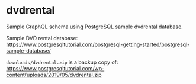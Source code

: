 # dvdrental
Sample GraphQL schema using PostgreSQL sample dvdrental database.

Sample DVD rental database: https://www.postgresqltutorial.com/postgresql-getting-started/postgresql-sample-database/

`downloads/dvdrental.zip` is a backup copy of: https://www.postgresqltutorial.com/wp-content/uploads/2019/05/dvdrental.zip
